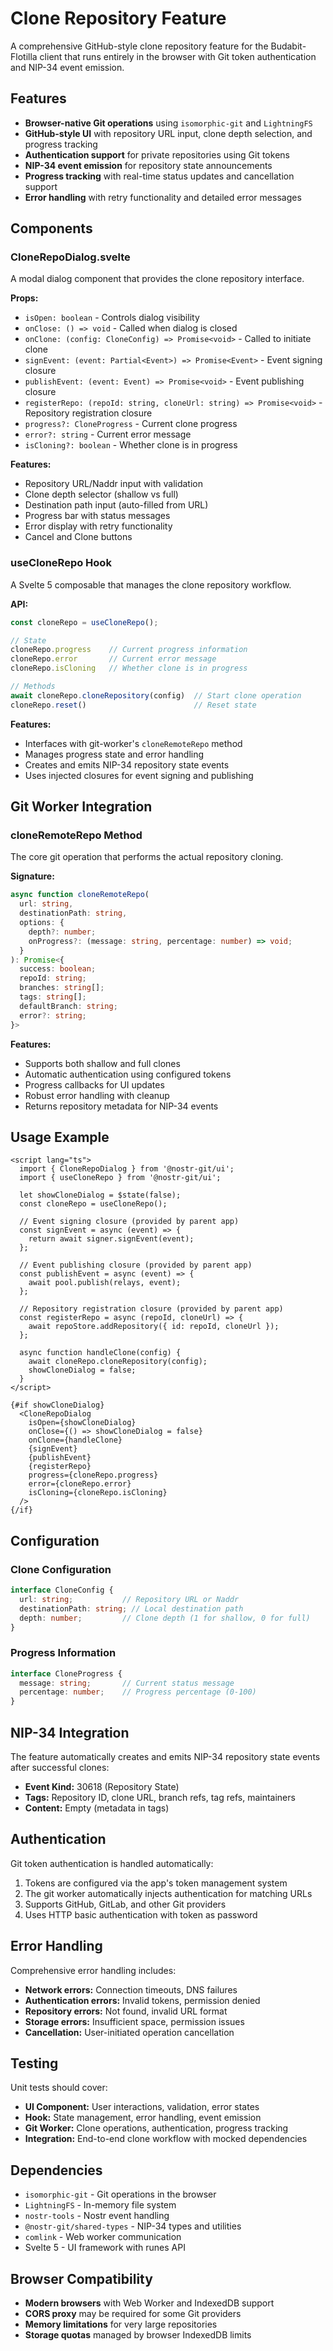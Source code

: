 # Clone Repository Feature

A comprehensive GitHub-style clone repository feature for the Budabit-Flotilla client that runs entirely in the browser with Git token authentication and NIP-34 event emission.

## Features

- **Browser-native Git operations** using `isomorphic-git` and `LightningFS`
- **GitHub-style UI** with repository URL input, clone depth selection, and progress tracking
- **Authentication support** for private repositories using Git tokens
- **NIP-34 event emission** for repository state announcements
- **Progress tracking** with real-time status updates and cancellation support
- **Error handling** with retry functionality and detailed error messages

## Components

### CloneRepoDialog.svelte

A modal dialog component that provides the clone repository interface.

**Props:**
- `isOpen: boolean` - Controls dialog visibility
- `onClose: () => void` - Called when dialog is closed
- `onClone: (config: CloneConfig) => Promise<void>` - Called to initiate clone
- `signEvent: (event: Partial<Event>) => Promise<Event>` - Event signing closure
- `publishEvent: (event: Event) => Promise<void>` - Event publishing closure
- `registerRepo: (repoId: string, cloneUrl: string) => Promise<void>` - Repository registration closure
- `progress?: CloneProgress` - Current clone progress
- `error?: string` - Current error message
- `isCloning?: boolean` - Whether clone is in progress

**Features:**
- Repository URL/Naddr input with validation
- Clone depth selector (shallow vs full)
- Destination path input (auto-filled from URL)
- Progress bar with status messages
- Error display with retry functionality
- Cancel and Clone buttons

### useCloneRepo Hook

A Svelte 5 composable that manages the clone repository workflow.

**API:**
```typescript
const cloneRepo = useCloneRepo();

// State
cloneRepo.progress    // Current progress information
cloneRepo.error       // Current error message
cloneRepo.isCloning   // Whether clone is in progress

// Methods
await cloneRepo.cloneRepository(config)  // Start clone operation
cloneRepo.reset()                        // Reset state
```

**Features:**
- Interfaces with git-worker's `cloneRemoteRepo` method
- Manages progress state and error handling
- Creates and emits NIP-34 repository state events
- Uses injected closures for event signing and publishing

## Git Worker Integration

### cloneRemoteRepo Method

The core git operation that performs the actual repository cloning.

**Signature:**
```typescript
async function cloneRemoteRepo(
  url: string,
  destinationPath: string,
  options: {
    depth?: number;
    onProgress?: (message: string, percentage: number) => void;
  }
): Promise<{
  success: boolean;
  repoId: string;
  branches: string[];
  tags: string[];
  defaultBranch: string;
  error?: string;
}>
```

**Features:**
- Supports both shallow and full clones
- Automatic authentication using configured tokens
- Progress callbacks for UI updates
- Robust error handling with cleanup
- Returns repository metadata for NIP-34 events

## Usage Example

```svelte
<script lang="ts">
  import { CloneRepoDialog } from '@nostr-git/ui';
  import { useCloneRepo } from '@nostr-git/ui';

  let showCloneDialog = $state(false);
  const cloneRepo = useCloneRepo();

  // Event signing closure (provided by parent app)
  const signEvent = async (event) => {
    return await signer.signEvent(event);
  };

  // Event publishing closure (provided by parent app)
  const publishEvent = async (event) => {
    await pool.publish(relays, event);
  };

  // Repository registration closure (provided by parent app)
  const registerRepo = async (repoId, cloneUrl) => {
    await repoStore.addRepository({ id: repoId, cloneUrl });
  };

  async function handleClone(config) {
    await cloneRepo.cloneRepository(config);
    showCloneDialog = false;
  }
</script>

{#if showCloneDialog}
  <CloneRepoDialog
    isOpen={showCloneDialog}
    onClose={() => showCloneDialog = false}
    onClone={handleClone}
    {signEvent}
    {publishEvent}
    {registerRepo}
    progress={cloneRepo.progress}
    error={cloneRepo.error}
    isCloning={cloneRepo.isCloning}
  />
{/if}
```

## Configuration

### Clone Configuration

```typescript
interface CloneConfig {
  url: string;           // Repository URL or Naddr
  destinationPath: string; // Local destination path
  depth: number;         // Clone depth (1 for shallow, 0 for full)
}
```

### Progress Information

```typescript
interface CloneProgress {
  message: string;       // Current status message
  percentage: number;    // Progress percentage (0-100)
}
```

## NIP-34 Integration

The feature automatically creates and emits NIP-34 repository state events after successful clones:

- **Event Kind:** 30618 (Repository State)
- **Tags:** Repository ID, clone URL, branch refs, tag refs, maintainers
- **Content:** Empty (metadata in tags)

## Authentication

Git token authentication is handled automatically:

1. Tokens are configured via the app's token management system
2. The git worker automatically injects authentication for matching URLs
3. Supports GitHub, GitLab, and other Git providers
4. Uses HTTP basic authentication with token as password

## Error Handling

Comprehensive error handling includes:

- **Network errors:** Connection timeouts, DNS failures
- **Authentication errors:** Invalid tokens, permission denied
- **Repository errors:** Not found, invalid URL format
- **Storage errors:** Insufficient space, permission issues
- **Cancellation:** User-initiated operation cancellation

## Testing

Unit tests should cover:

- **UI Component:** User interactions, validation, error states
- **Hook:** State management, error handling, event emission
- **Git Worker:** Clone operations, authentication, progress tracking
- **Integration:** End-to-end clone workflow with mocked dependencies

## Dependencies

- `isomorphic-git` - Git operations in the browser
- `LightningFS` - In-memory file system
- `nostr-tools` - Nostr event handling
- `@nostr-git/shared-types` - NIP-34 types and utilities
- `comlink` - Web worker communication
- Svelte 5 - UI framework with runes API

## Browser Compatibility

- **Modern browsers** with Web Worker and IndexedDB support
- **CORS proxy** may be required for some Git providers
- **Memory limitations** for very large repositories
- **Storage quotas** managed by browser IndexedDB limits
